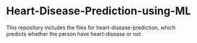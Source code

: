 # Heart-Disease-Prediction-using-ML
This repository includes the files for heart-disease-prediction, which predicts whether the person have heart-disease or not
